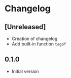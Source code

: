 # Changelog

## **[Unreleased]**
- Creation of changelog
- Add built-in function ```tagof```

## **0.1.0**

- Initial version